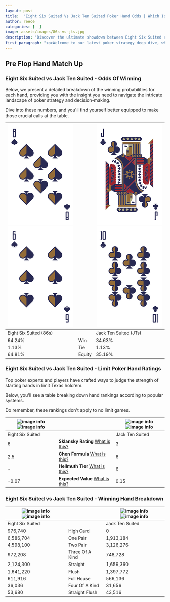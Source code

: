 ```yaml
---
layout: post
title:  "Eight Six Suited Vs Jack Ten Suited Poker Hand Odds | Which Is The Better Hand In Poker? A Complete Guide"
author: reece
categories: [  ]
image: assets/images/86s-vs-jts.jpg
description: "Discover the ultimate showdown between Eight Six Suited and Jack Ten Suited in poker! Uncover the odds, strategies, and scenarios where one hand triumphs over the other. Get ready to up your poker game with this thrilling analysis."
first_paragraph: "<p>Welcome to our latest poker strategy deep dive, where we're pitting two distinct hands against each other in a high-stakes showdown: Eight Six Suited vs Jack Ten Suited.</p><p>In the dynamic world of poker, every decision counts, and knowing which hand holds the upper hand is key to your success at the table.</p><p>In this article, we'll dissect these two hands, explore the scenarios where one dominates the other, and equip you with the knowledge to make strategic choices that can tip the odds in your favor.</p><p>Get ready to unravel the intriguing dynamics of these poker hands and elevate your game to new heights.</p>"
---
```




[comment]: # (sp0)

## Pre Flop Hand Match Up

<div class="table hand-ratings" markdown="1"> 



### Eight Six Suited vs Jack Ten Suited - Odds Of Winning

Below, we present a detailed breakdown of the winning probabilities for each hand, providing you with the insight you need to navigate the intricate landscape of poker strategy and decision-making. 

Dive into these numbers, and you'll find yourself better equipped to make those crucial calls at the table.


    
| ![image info](assets/images/hand1/8.png) ![image info](assets/images/hand1/6.png) |  | ![image info](assets/images/hand2/j.png) ![image info](assets/images/hand2/t.png) |
| -------- | -------- | -------- |
| Eight Six Suited (86s) |  | Jack Ten Suited (JTs) |
| 64.24% | Win | 34.63% |
| 1.13% | Tie | 1.13% |
| 64.81% | Equity | 35.19% |




[comment]: # (sp1)



### Eight Six Suited vs Jack Ten Suited - Limit Poker Hand Ratings

Top poker experts and players have crafted ways to judge the strength of starting hands in limit Texas hold'em. 

Below, you'll see a table breaking down hand rankings according to popular systems. 

Do remember, these rankings don't apply to no limit games.


    
| ![image info](https://www.riverpairs.com/assets/images/hand1/8.png) ![image info](https://www.riverpairs.com/assets/images/hand1/6.png) |  | ![image info](https://www.riverpairs.com/assets/images/hand2/j.png) ![image info](https://www.riverpairs.com/assets/images/hand2/t.png) |
| -------- | -------- | -------- |
| Eight Six Suited |  | Jack Ten Suited |
| 6 | **Sklansky Rating** [What is this?](/sklansky-rating-explained) | 3 |
| 2.5 | **Chen Formula** [What is this?](/chen-formula-explained) | 6 |
| - | **Hellmuth Tier** [What is this?](/Hellmuth-tier-explained) | 6 |
| -0.07 | **Expected Value** [What is this?](/expected-value-explained) | 0.15 |




[comment]: # (sp2)



### Eight Six Suited vs Jack Ten Suited - Winning Hand Breakdown


    
| ![image info](https://www.riverpairs.com/assets/images/hand1/8.png) ![image info](https://www.riverpairs.com/assets/images/hand1/6.png) |  | ![image info](https://www.riverpairs.com/assets/images/hand2/j.png) ![image info](https://www.riverpairs.com/assets/images/hand2/t.png) |
| -------- | -------- | -------- |
| Eight Six Suited |  | Jack Ten Suited |
| 976,740 | High Card | 0 |
| 6,586,704 | One Pair | 1,913,184 |
| 4,598,100 | Two Pair | 3,126,276 |
| 972,208 | Three Of A Kind | 748,728 |
| 2,124,300 | Straight | 1,659,360 |
| 1,641,220 | Flush | 1,397,772 |
| 611,916 | Full House | 566,136 |
| 36,036 | Four Of A Kind | 31,656 |
| 53,680 | Straight Flush | 43,516 |




[comment]: # (sp3)



</div>

[comment]: # (sp4)



[comment]: # (sp5)

